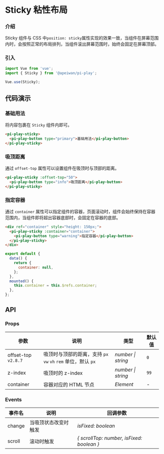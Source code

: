 # Sticky 粘性布局

### 介绍

Sticky 组件与 CSS 中`position: sticky`属性实现的效果一致，当组件在屏幕范围内时，会按照正常的布局排列，当组件滚出屏幕范围时，始终会固定在屏幕顶部。

### 引入

```js
import Vue from 'vue';
import { Sticky } from '@apeiwan/pi-play';

Vue.use(Sticky);
```

## 代码演示

### 基础用法

将内容包裹在 `Sticky` 组件内即可。

```html
<pi-play-sticky>
  <pi-play-button type="primary">基础用法</pi-play-button>
</pi-play-sticky>
```

### 吸顶距离

通过 `offset-top` 属性可以设置组件在吸顶时与顶部的距离。

```html
<pi-play-sticky :offset-top="50">
  <pi-play-button type="info">吸顶距离</pi-play-button>
</pi-play-sticky>
```

### 指定容器

通过 `container` 属性可以指定组件的容器，页面滚动时，组件会始终保持在容器范围内，当组件即将超出容器底部时，会固定在容器的底部。

```html
<div ref="container" style="height: 150px;">
  <pi-play-sticky :container="container">
    <pi-play-button type="warning">指定容器</pi-play-button>
  </pi-play-sticky>
</div>
```

```js
export default {
  data() {
    return {
      container: null,
    };
  },
  mounted() {
    this.container = this.$refs.container;
  },
};
```

## API

### Props

| 参数 | 说明 | 类型 | 默认值 |
| --- | --- | --- | --- |
| offset-top `v2.8.7` | 吸顶时与顶部的距离，支持 `px` `vw` `vh` `rem` 单位，默认 `px` | _number \| string_ | `0` |
| z-index | 吸顶时的 z-index | _number \| string_ | `99` |
| container | 容器对应的 HTML 节点 | _Element_ | - |

### Events

| 事件名 | 说明 | 回调参数 |
| --- | --- | --- |
| change | 当吸顶状态改变时触发 | _isFixed: boolean_ |
| scroll | 滚动时触发 | _{ scrollTop: number, isFixed: boolean }_ |

